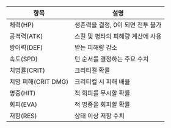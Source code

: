 | 항목              | 설명                   |
| --------------- | -------------------- |
| 체력(HP)          | 생존력을 결정, 0이 되면 전투 불가 |
| 공격력(ATK)        | 스킬 및 평타의 피해량 계산에 사용  |
| 방어력(DEF)        | 받는 피해량 감소            |
| 속도(SPD)         | 턴 순서를 결정하는 주요 수치     |
| 치명률(CRIT)       | 크리티컬 확률              |
| 치명 피해(CRIT DMG) | 크리티컬 시 피해 배율         |
| 명중(HIT)         | 적 회피를 무시할 확률         |
| 회피(EVA)         | 적 명중을 회피할 확률         |
| 저항(RES)         | 상태 이상 저항 수치          |